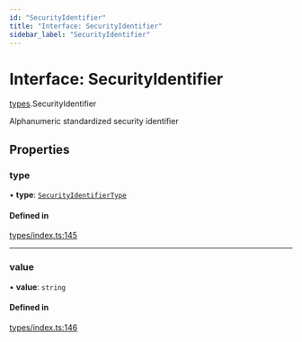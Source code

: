 ```yaml
---
id: "SecurityIdentifier"
title: "Interface: SecurityIdentifier"
sidebar_label: "SecurityIdentifier"
---
```


# Interface: SecurityIdentifier

[types](../../../modules/Types/Types.md).SecurityIdentifier

Alphanumeric standardized security identifier

## Properties

### type

• **type**: [`SecurityIdentifierType`](../../../enums/Types/SecurityIdentifierType/SecurityIdentifierType.md)

#### Defined in

[types/index.ts:145](https://github.com/PolymeshAssociation/polymesh-sdk/blob/15be87e8/src/types/index.ts#L145)

___

### value

• **value**: `string`

#### Defined in

[types/index.ts:146](https://github.com/PolymeshAssociation/polymesh-sdk/blob/15be87e8/src/types/index.ts#L146)

